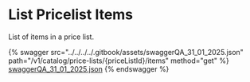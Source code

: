 # List Pricelist Items

List of items in a price list.

{% swagger src="../../../../.gitbook/assets/swaggerQA_31_01_2025.json" path="/v1/catalog/price-lists/{priceListId}/items" method="get" %}
[swaggerQA_31_01_2025.json](../../../../.gitbook/assets/swaggerQA_31_01_2025.json)
{% endswagger %}
